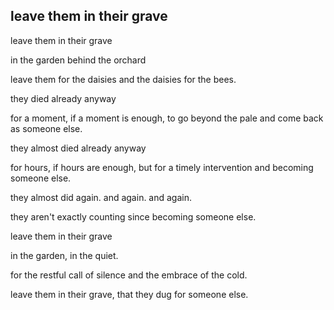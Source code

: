 ## leave them in their grave

leave them in their grave

in the garden
behind the orchard

leave them for the daisies and the daisies for the bees.

they died already anyway

for a moment, if a moment is enough,
to go beyond the pale and come back as someone else.

they almost died already anyway

for hours, if hours are enough,
but for a timely intervention and becoming someone else.

they almost did again. and again. and again.

they aren't exactly counting since becoming someone else.

leave them in their grave

in the garden, in the quiet.

for the restful call of silence and the embrace of the cold.

leave them in their grave,
that they dug for someone else.
